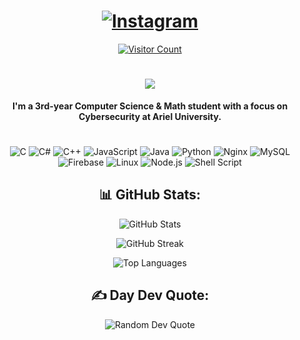 <!-- Intro Section -->
<h1 align="center">
  <a href="https://instagram.com/eilon_barashi">
    <img src="https://img.shields.io/badge/Instagram-%23E4405F.svg?logo=Instagram&logoColor=white" alt="Instagram">
  </a>
</h1>

<p align="center">
  <a href="https://visitcount.itsvg.in">
    <img src="https://visitcount.itsvg.in/api?id=Ebarashi&icon=0&color=7" alt="Visitor Count">
  </a>

  <h1 align="center">
    <a href="https://git.io/typing-svg">
      <img src="https://readme-typing-svg.demolab.com?font=Fira+Code&pause=1000&center=true&vCenter=true&color=B83A23&random=false&height=70&width=500&lines=+Hey+there%2C;+I'm+Eilon+Barashi!+%F0%9F%91%8B" ">
    </a>
  </h1>
</p>


<div align="center"> 
  
**I'm a 3rd-year Computer Science & Math student with a focus on Cybersecurity at Ariel University.**

<h1 align="center">
</h1>

<p align="center">
  <img src="https://img.shields.io/badge/c-%2300599C.svg?style=flat&logo=c&logoColor=white" alt="C">
  <img src="https://img.shields.io/badge/c%23-%23239120.svg?style=flat&logo=c-sharp&logoColor=white" alt="C#">
  <img src="https://img.shields.io/badge/c++-%2300599C.svg?style=flat&logo=c%2B%2B&logoColor=white" alt="C++">
  <img src="https://img.shields.io/badge/javascript-%23323330.svg?style=flat&logo=javascript&logoColor=%23F7DF1E" alt="JavaScript">
  <img src="https://img.shields.io/badge/java-%23ED8B00.svg?style=flat&logo=openjdk&logoColor=white" alt="Java">
  <img src="https://img.shields.io/badge/python-3670A0?style=flat&logo=python&logoColor=ffdd54" alt="Python">
  <img src="https://img.shields.io/badge/nginx-%23009639.svg?style=flat&logo=nginx&logoColor=white" alt="Nginx">
  <img src="https://img.shields.io/badge/mysql-%2300000f.svg?style=flat&logo=mysql&logoColor=white" alt="MySQL">
  <img src="https://img.shields.io/badge/Firebase-039BE5?style=flat&logo=Firebase&logoColor=white" alt="Firebase">
  <img src="https://img.shields.io/badge/Linux-FCC624?style=flat&logo=linux&logoColor=black" alt="Linux">
  <img src="https://img.shields.io/badge/node.js-6DA55F?style=flat&logo=node.js&logoColor=white" alt="Node.js">
  <img src="https://img.shields.io/badge/shell_script-%23121011.svg?style=flat&logo=gnu-bash&logoColor=white" alt="Shell Script">
</p>


<!-- GitHub Stats Section -->
## 📊 GitHub Stats:
![GitHub Stats](https://github-readme-stats.vercel.app/api?username=Ebarashi&theme=dark&hide_border=true&show_icons=true&count_private=true)

![GitHub Streak](https://github-readme-streak-stats.herokuapp.com/?user=Ebarashi&theme=dark&hide_border=true)

![Top Languages](https://github-readme-stats.vercel.app/api/top-langs/?username=Ebarashi&theme=dark&hide_border=true&layout=compact)

<!-- Random Dev Quote Section -->
## ✍️ Day Dev Quote:
![Random Dev Quote](https://quotes-github-readme.vercel.app/api?type=vertical&theme=merko)
